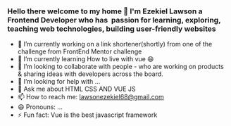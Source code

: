 ### Hello there welcome to my home 👋 I'm Ezekiel Lawson  a  Frontend Developer  who has  passion for learning, exploring, teaching web technologies, building user-friendly websites

- 🔭 I’m currently working on a link shortener(shortly) from one of the challenge from  FrontEnd Mentor challenge
- 🌱 I’m currently learning How to live with vue 😄
- 👯 I’m looking to collaborate  with people -  who are working on products & sharing ideas with 
developers across the board.
- 🤔 I’m looking for help with ...
- 💬 Ask me about HTML CSS AND VUE JS
- 📫 How to reach me: lawsonezekiel68@gmail.com
- 😄 Pronouns: ...
- ⚡ Fun fact: Vue is the best javascript framework

<!--
**Emilsone/Emilsone**  , ✨ _special_ ✨ repository because its `README.md` (this file) appears on your GitHub profile.

Here are some ideas to get you started:


-->
